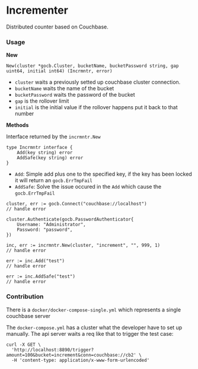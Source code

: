 # Incrementer

Distributed counter based on Couchbase.

### Usage

**New**

```
New(cluster *gocb.Cluster, bucketName, bucketPassword string, gap uint64, initial int64) (Incrmntr, error)
```

- `cluster` waits a previously setted up couchbase cluster connection.
- `bucketName` waits the name of the bucket
- `bucketPassword` waits the password of the bucket
- `gap` is the rollover limit
- `initial` is the initial value if the rollover happens put it back to that number

**Methods**

Interface returned by the `incrmntr.New`

```
type Incrmntr interface {
	Add(key string) error
	AddSafe(key string) error
}
```

- `Add`: Simple add plus one to the specified key, if the key has been locked it will return an `gocb.ErrTmpFail`
- `AddSafe`: Solve the issue occured in the `Add` which cause the `gocb.ErrTmpFail`

```
cluster, err := gocb.Connect("couchbase://localhost")
// handle error

cluster.Authenticate(gocb.PasswordAuthenticator{
	Username: "Administrator",
	Password: "password",
})

inc, err := incrmntr.New(cluster, "increment", "", 999, 1)
// handle error

err := inc.Add("test")
// handle error

err := inc.AddSafe("test")
// handle error
```

### Contribution

There is a `docker/docker-compose-single.yml` which represents a single couchbase server

The `docker-compose.yml` has a cluster what the developer have to set up manually. The api server waits a req like that to trigger the test case:

```
curl -X GET \
  'http://localhost:8890/trigger?amount=100&bucket=increment&conn=couchbase://cb2' \
  -H 'content-type: application/x-www-form-urlencoded'
```